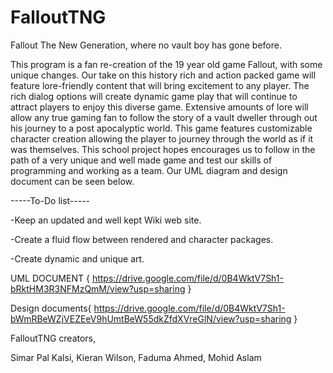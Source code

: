 # FalloutTNG
Fallout The New Generation, where no vault boy has gone before.

This program is a fan re-creation of the 19 year old game Fallout, with some unique changes.
Our take on this history rich and action packed game will feature lore-friendly content that will bring excitement to any player.
The rich dialog options will create dynamic game play that will continue to attract players to enjoy this diverse game. 
Extensive amounts of lore will allow any true gaming fan to follow the story of a vault dweller through out his journey to a post apocalyptic world. This game features customizable character creation allowing the player to journey through the world as if it was themselves.
This school project hopes encourages us to follow in the path of a very unique and well made game and test our skills of programming and working as a team. Our UML diagram and design document can be seen below.

-----To-Do list-----

-Keep an updated and well kept Wiki web site. 

-Create a fluid flow between rendered and character packages.

-Create dynamic and unique art. 

UML DOCUMENT {
https://drive.google.com/file/d/0B4WktV7Sh1-bRktHM3R3NFMzQmM/view?usp=sharing 
}

Design documents{
https://drive.google.com/file/d/0B4WktV7Sh1-bWmRBeWZjVEZEeV9hUmtBeW55dkZfdXVreGlN/view?usp=sharing
}


FalloutTNG creators,

Simar Pal Kalsi,
Kieran Wilson,
Faduma Ahmed,
Mohid Aslam

